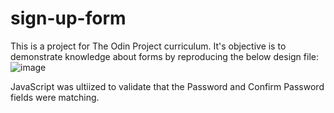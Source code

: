 # sign-up-form

This is a project for The Odin Project curriculum. It's objective is to demonstrate knowledge about forms by reproducing the below design file:
![image](https://user-images.githubusercontent.com/72749793/220985040-e0954a59-aa4e-460a-9a61-4de80cc3415d.png)

JavaScript was ultiized to validate that the Password and Confirm Password fields were matching.
